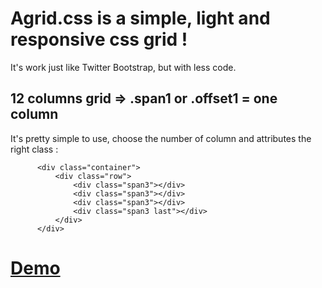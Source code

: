 # Agrid.css is a simple, light and responsive css grid !

It's work just like Twitter Bootstrap, but with less code. 

## 12 columns grid    =>    .span1 or .offset1 = one column

It's pretty simple to use, choose the number of column and attributes the right class :

```
      <div class="container">
          <div class="row">
              <div class="span3"></div>
              <div class="span3"></div>
              <div class="span3"></div>
              <div class="span3 last"></div>
          </div>
      </div>
```


# [Demo](http://www.yago-art.ch/agrid/)